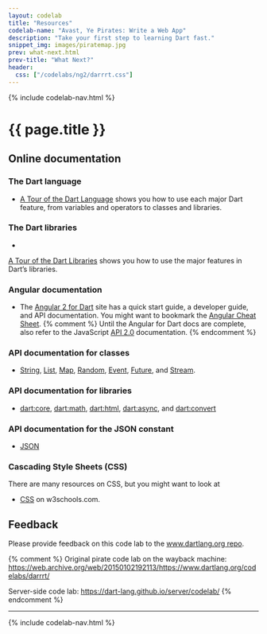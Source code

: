 ```yaml
---
layout: codelab
title: "Resources"
codelab-name: "Avast, Ye Pirates: Write a Web App"
description: "Take your first step to learning Dart fast."
snippet_img: images/piratemap.jpg
prev: what-next.html
prev-title: "What Next?"
header:
  css: ["/codelabs/ng2/darrrt.css"]
---
```


{% include codelab-nav.html %}

# {{ page.title }}

## <i class="fa fa-anchor"> </i> Online documentation

<div class="trydart-step-details" markdown="1">

### The Dart language

* <a href="/docs/dart-up-and-running/ch02.html">
  A Tour of the Dart Language</a> shows you how to use
  each major Dart feature, from variables and operators to
  classes and libraries.

### The Dart libraries

* <a href="/docs/dart-up-and-running/ch03.html">
A Tour of the Dart Libraries</a>
shows you how to use the major features in Dart’s libraries.

### Angular documentation

* The <a href="https://angular.io/docs/dart/latest/"
  target="_blank">Angular 2 for Dart</a> site has a quick start guide,
  a developer guide, and API documentation.
  You might want to bookmark the
  <a href="https://angular.io/docs/dart/latest/guide/cheatsheet.html">Angular
  Cheat Sheet</a>.
{% comment %}
  Until the Angular for Dart docs are complete,
  also refer to the JavaScript
  <a href="https://angular.io/docs/js/latest/api/" target="_blank">API 2.0</a>
  documentation.
{% endcomment %}

### API documentation for classes

* <a href="https://api.dartlang.org/dart_core/String.html" target="_blank">String</a>,
<a href="https://api.dartlang.org/dart_core/List.html" target="_blank">List</a>,
<a href="https://api.dartlang.org/dart_core/Map.html" target="_blank">Map</a>,
<a href="https://api.dartlang.org/dart_math/Random.html" target="_blank">Random</a>,
<a href="https://api.dartlang.org/dart_html/Event.html" target="_blank">Event</a>,
<a href="https://api.dartlang.org/dart_async/Future.html" target="_blank">Future</a>, and
<a href="https://api.dartlang.org/dart_async/Stream.html" target="_blank">Stream</a>.

### API documentation for libraries

* <a href="https://api.dartlang.org/dart_core.html" target="_blank">dart:core</a>,
<a href="https://api.dartlang.org/dart_math.html" target="_blank">dart:math</a>,
<a href="https://api.dartlang.org/dart_html.html" target="_blank">dart:html</a>,
<a href="https://api.dartlang.org/dart_async.html" target="_blank">dart:async</a>, and
<a href="https://api.dartlang.org/dart_convert.html" target="_blank">dart:convert</a>

### API documentation for the JSON constant

* <a href="https://api.dartlang.org/dart:convert#id_JSON" target="_blank">JSON</a>

### Cascading Style Sheets (CSS)

There are many resources on CSS, but you might want to look at

* <a href="http://www.w3schools.com/css/css_intro.asp" target="_blank">CSS</a> on w3schools.com.

</div>

## <i class="fa fa-anchor"> </i> Feedback

<div class="trydart-step-details" markdown="1">

Please provide feedback on this code lab to the
[www.dartlang.org repo](https://github.com/dart-lang/www.dartlang.org/issues).

</div>

{% comment %}
Original pirate code lab on the wayback machine:
https://web.archive.org/web/20150102192113/https://www.dartlang.org/codelabs/darrrt/

Server-side code lab:
https://dart-lang.github.io/server/codelab/
{% endcomment %}

<hr>

{% include codelab-nav.html %}
